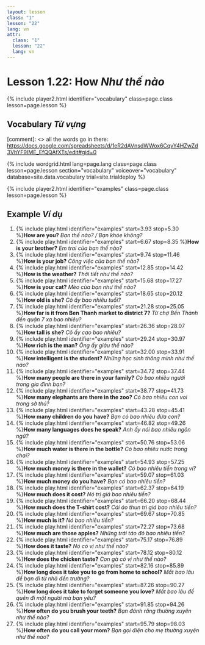 ```yaml
---
layout: lesson
class: "1"
lesson: "22"
lang: vn
attr:
  class: "1"
  lesson: "22"
  lang: vn
---
```



# Lesson 1.22: How *Như thế nào*

{% include player2.html identifier="vocabulary" class=page.class lesson=page.lesson %}
## Vocabulary *Từ vựng*

[comment]: <>  all the words go in there: https://docs.google.com/spreadsheets/d/1eR2dAVnsdWWox6CqvY4HZwZd3VhYF9IME_EfQQAfXTs/edit#gid=0

{% include wordgrid.html lang=page.lang
		class=page.class 
		lesson=page.lesson 
		section="vocabulary"
		voiceover="vocabulary"
		database=site.data.vocabulary 
		trial=site.trialdeploy %}
		



{% include player2.html identifier="examples" class=page.class lesson=page.lesson %}

## Example *Ví dụ*
1. {% include play.html identifier="examples" start=3.93 stop=5.30 %}**How are you?**  *Bạn thế nào? / Bạn khỏe không?*
2. {% include play.html identifier="examples" start=6.67 stop=8.35 %}**How is your brother?**  *Em trai của bạn thế nào?*
3. {% include play.html identifier="examples" start=9.74 stop=11.46 %}**How is your job?**  *Công việc của bạn thế nào?*
4. {% include play.html identifier="examples" start=12.85 stop=14.42 %}**How is the weather?**  *Thời tiết như thế nào?*
5. {% include play.html identifier="examples" start=15.68 stop=17.27 %}**How is your cat?**  *Mèo của bạn như thế nào?*
6. {% include play.html identifier="examples" start=18.65 stop=20.12 %}**How old is she?**  *Cô ấy bao nhiêu tuổi?*
7. {% include play.html identifier="examples" start=21.28 stop=25.05 %}**How far is it from Ben Thanh market to district 7?**  *Từ chợ Bến Thành đến quận 7 xa bao nhiêu?*  
8. {% include play.html identifier="examples" start=26.36 stop=28.07 %}**How tall is she?**  *Cô ấy cao bao nhiêu?*
9. {% include play.html identifier="examples" start=29.24 stop=30.97 %}**How rich is the man?**  *Ông ấy giàu thế nào?*
10. {% include play.html identifier="examples" start=32.00 stop=33.91 %}**How intelligent is the student?**  *Những học sinh thông minh như thế nào?*
11. {% include play.html identifier="examples" start=34.72 stop=37.44 %}**How many people are there in your family?**  *Có bao nhiêu người trong gia đình bạn?*
12. {% include play.html identifier="examples" start=38.77 stop=41.73 %}**How many elephants are there in the zoo?**  *Có bao nhiêu con voi trong sở thú?*
13. {% include play.html identifier="examples" start=43.28 stop=45.41 %}**How many children do you have?**  *Bạn có bao nhiêu đứa con?*
14. {% include play.html identifier="examples" start=46.82 stop=49.26 %}**How many languages does he speak?**  *Anh ấy nói bao nhiêu ngôn ngữ?*
15. {% include play.html identifier="examples" start=50.76 stop=53.06 %}**How much water is there in the bottle?**  *Có bao nhiêu nước trong chai?*
16. {% include play.html identifier="examples" start=54.93 stop=57.25 %}**How much money is there in the wallet?**  *Có bao nhiêu tiền trong ví?*
17. {% include play.html identifier="examples" start=59.07 stop=61.03 %}**How much money do you have?**  *Bạn có bao nhiêu tiền?*
18. {% include play.html identifier="examples" start=62.37 stop=64.19 %}**How much does it cost?**  *Nó trị giá bao nhiêu tiền?*
19. {% include play.html identifier="examples" start=66.20 stop=68.44 %}**How much does the T-shirt cost?**  *Cái áo thun trị giá bao nhiêu tiền?*
20. {% include play.html identifier="examples" start=69.67 stop=70.85 %}**How much is it?**   *Nó bao nhiêu tiền?*
21. {% include play.html identifier="examples" start=72.27 stop=73.68 %}**How much are those apples?**  *Những trái táo đó bao nhiêu tiền?*
22. {% include play.html identifier="examples" start=75.17 stop=76.89 %}**How does it taste?**  *Nó có vị như thế nào?*
23. {% include play.html identifier="examples" start=78.12 stop=80.12 %}**How does the chicken taste?**  *Con gà có vị như thế nào?*
24. {% include play.html identifier="examples" start=82.16 stop=85.89 %}**How long does it take you to go from home to school?**  *Mất bao lâu để bạn đi từ nhà đến trường?*  
25. {% include play.html identifier="examples" start=87.26 stop=90.27 %}**How long does it take to forget someone you love?**  *Mất bao lâu để quên đi một người mà bạn yêu?*
26. {% include play.html identifier="examples" start=91.85 stop=94.26 %}**How often do you brush your teeth?**   *Bạn đánh răng thường xuyên như thế nào?* 
27. {% include play.html identifier="examples" start=95.79 stop=98.03 %}**How often do you call your mom?**  *Bạn gọi điện cho mẹ thường xuyên như thế nào?*